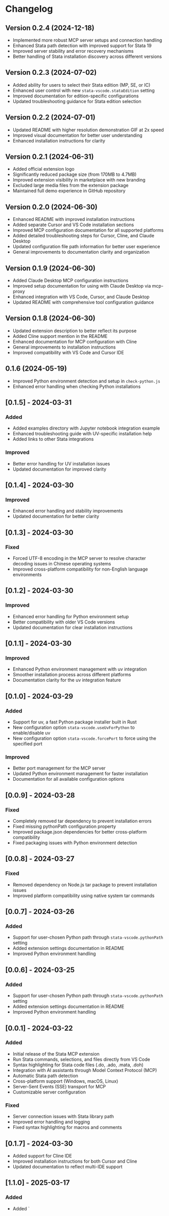 # Changelog

## Version 0.2.4 (2024-12-18)
- Implemented more robust MCP server setups and connection handling
- Enhanced Stata path detection with improved support for Stata 19
- Improved server stability and error recovery mechanisms
- Better handling of Stata installation discovery across different versions

## Version 0.2.3 (2024-07-02)
- Added ability for users to select their Stata edition (MP, SE, or IC)
- Enhanced user control with new `stata-vscode.stataEdition` setting
- Improved documentation for edition-specific configurations
- Updated troubleshooting guidance for Stata edition selection

## Version 0.2.2 (2024-07-01)
- Updated README with higher resolution demonstration GIF at 2x speed
- Improved visual documentation for better user understanding
- Enhanced installation instructions for clarity

## Version 0.2.1 (2024-06-31)
- Added official extension logo
- Significantly reduced package size (from 170MB to 4.7MB)
- Improved extension visibility in marketplace with new branding
- Excluded large media files from the extension package
- Maintained full demo experience in GitHub repository

## Version 0.2.0 (2024-06-30)
- Enhanced README with improved installation instructions
- Added separate Cursor and VS Code installation sections
- Improved MCP configuration documentation for all supported platforms
- Added detailed troubleshooting steps for Cursor, Cline, and Claude Desktop
- Updated configuration file path information for better user experience
- General improvements to documentation clarity and organization

## Version 0.1.9 (2024-06-30)
- Added Claude Desktop MCP configuration instructions
- Improved setup documentation for using with Claude Desktop via mcp-proxy
- Enhanced integration with VS Code, Cursor, and Claude Desktop
- Updated README with comprehensive tool configuration guidance

## Version 0.1.8 (2024-06-30)
- Updated extension description to better reflect its purpose
- Added Cline support mention in the README
- Enhanced documentation for MCP configuration with Cline
- General improvements to installation instructions
- Improved compatibility with VS Code and Cursor IDE

## 0.1.6 (2024-05-19)
- Improved Python environment detection and setup in `check-python.js`
- Enhanced error handling when checking Python installations

## [0.1.5] - 2024-03-31

### Added
- Added examples directory with Jupyter notebook integration example
- Enhanced troubleshooting guide with UV-specific installation help
- Added links to other Stata integrations

### Improved
- Better error handling for UV installation issues
- Updated documentation for improved clarity

## [0.1.4] - 2024-03-30

### Improved
- Enhanced error handling and stability improvements
- Updated documentation for better clarity

## [0.1.3] - 2024-03-30

### Fixed
- Forced UTF-8 encoding in the MCP server to resolve character decoding issues in Chinese operating systems
- Improved cross-platform compatibility for non-English language environments

## [0.1.2] - 2024-03-30

### Improved
- Enhanced error handling for Python environment setup
- Better compatibility with older VS Code versions
- Updated documentation for clear installation instructions

## [0.1.1] - 2024-03-30

### Improved
- Enhanced Python environment management with uv integration
- Smoother installation process across different platforms
- Documentation clarity for the uv integration feature

## [0.1.0] - 2024-03-29

### Added
- Support for uv, a fast Python package installer built in Rust
- New configuration option `stata-vscode.useUvForPython` to enable/disable uv
- New configuration option `stata-vscode.forcePort` to force using the specified port

### Improved
- Better port management for the MCP server
- Updated Python environment management for faster installation
- Documentation for all available configuration options

## [0.0.9] - 2024-03-28

### Fixed
- Completely removed tar dependency to prevent installation errors
- Fixed missing pythonPath configuration property
- Improved package.json dependencies for better cross-platform compatibility
- Fixed packaging issues with Python environment detection

## [0.0.8] - 2024-03-27

### Fixed
- Removed dependency on Node.js tar package to prevent installation issues
- Improved platform compatibility using native system tar commands

## [0.0.7] - 2024-03-26

### Added
- Support for user-chosen Python path through `stata-vscode.pythonPath` setting
- Added extension settings documentation in README
- Improved Python environment handling

## [0.0.6] - 2024-03-25

### Added
- Support for user-chosen Python path through `stata-vscode.pythonPath` setting
- Added extension settings documentation in README
- Improved Python environment handling

## [0.0.1] - 2024-03-22

### Added
- Initial release of the Stata MCP extension
- Run Stata commands, selections, and files directly from VS Code
- Syntax highlighting for Stata code files (.do, .ado, .mata, .doh)
- Integration with AI assistants through Model Context Protocol (MCP)
- Automatic Stata path detection
- Cross-platform support (Windows, macOS, Linux)
- Server-Sent Events (SSE) transport for MCP
- Customizable server configuration

### Fixed
- Server connection issues with Stata library path
- Improved error handling and logging
- Fixed syntax highlighting for macros and comments

## [0.1.7] - 2024-03-30
- Added support for Cline IDE
- Improved installation instructions for both Cursor and Cline
- Updated documentation to reflect multi-IDE support

## [1.1.0] - 2025-03-17

### Added
- Added `